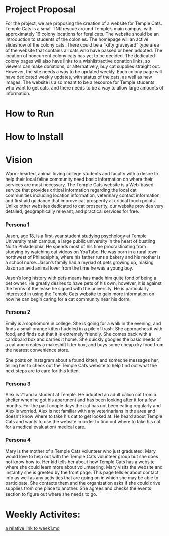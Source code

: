 # Project Proposal

For the project, we are proposing the creation of a website for Temple Cats. Temple Cats is a small TNR rescue around Temple’s main campus, with approximately 16 colony locations for feral cats. The website should be an introduction to students of the colonies. The homepage will an active slideshow of the colony cats. There could be a “kitty graveyard” type area of the website that contains all cats who have passed or been adopted. The location of noncurrent colony cats has yet to be decided. The dedicated colony pages will also have links to a wishlist/active donation links, so viewers can make donations, or alternatively, buy cat supplies straight out. However, the site needs a way to be updated weekly. Each colony page will have dedicated weekly updates, with status of the cats, as well as new images. The website is also meant to be a resource for Temple students who want to get cats, and there needs to be a way to allow large amounts of information.

# How to Run

# How to Install

# Vision

Warm-hearted, animal loving college students and faculty with a desire to help their local feline community need basic information on where their services are most necessary. The Temple Cats website is a Web-based service that
provides critical information regarding the local cat communities including location information, veterinary contact information, and first aid guidance that improve cat prosperity at critical touch points. Unlike other websites dedicated to cat prosperity, our website provides very detailed, geographically relevant, and practical services for free.


### Persona 1 
Jason, age 18, is a first-year student studying psychology at Temple University main campus, a 
large public university in the heart of bustling North Philadelphia. He spends most of his time procrastinating from studying by watching cat videos on YouTube. He was born in a rural town northwest of Philadelphia, where his father 
runs a bakery and his mother is a school nurse. Jason’s family had a myriad of pets growing up, making Jason an avid animal lover from the time he was a young boy. 

Jason’s long history with pets means has made him quite fond of being a pet owner. He greatly desires to have pets of his own; however, it is against the terms of the lease he signed with the university. He is particularly interested in using the Temple Cats website to gain more information on how he can begin caring for a cat community near his dorm.

### Persona 2
Emily is a sophomore in college. She is going for a walk in the evening, and finds a small orange kitten huddled in a pile of trash. She approaches it with food, and finds out that it is extremely friendly. She comes back with a cardboard box and carries it home. She quickly googles the basic needs of a cat and creates a makeshift litter box, and buys some cheap dry food from the nearest convenience store.

She posts on instagram about a found kitten, and someone messages her, telling her to check out the Temple Cats website to help find out what the next steps are to care for this kitten.

### Persona 3
Alex is 21 and a student at Temple. He adopted an adult calico cat from a shelter when he got his apartment and has been looking after it for a few months. For the past couple days the cat has not been eating regularly and Alex is worried. Alex is not familiar with any veterinarians in the area and doesn't know where to take his cat to get looked at. He heard about Temple Cats and wants to use the website in order to find out where to take his cat for a medical evaluation/ medical care.

### Persona 4
Mary is the mother of a Temple Cats volunteer who just graduated. Mary would love to help out with the Temple Cats volunteer group but she does not know how to. Her kid tells her about how Temple Cats has a website where she could learn more about volunteering. Mary visits the website and instantly she is greeted by the front page. This page tells er about contact info as well as any activities that are going on in which she may be able to participate. She contacts them and the organization asks if she could drive supplies from one place to another. She agrees and checks the events section to figure out where she needs to go.

# Weekly Activites:
[a relative link to week1.md](week1.md)
